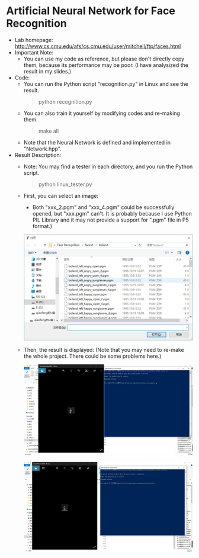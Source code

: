 # Artificial Neural Network for Face Recognition
- Lab homepage: http://www.cs.cmu.edu/afs/cs.cmu.edu/user/mitchell/ftp/faces.html
- Important Note: 
  - You can use my code as reference, but please don't directly copy them, because its performance may be poor. (I have analysized the result in my slides.)  
- Code:
  - You can run the Python script "recognition.py" in Linux and see the result.
    > python recognition.py
  - You can also train it yourself by modifying codes and re-making them.
    > make all
  - Note that the Neural Network is defined and implemented in "Network.hpp".
- Result Description:
  - Note: You may find a tester in each directory, and you run the Python script.
    > python linux_tester.py
  - First, you can select an image:
    - Both "xxx_2.pgm" and "xxx_4.pgm" could be successfully opened, but "xxx.pgm" can't. It is probably because I use Python PIL Library and it may not provide a support for ".pgm" file in P5 format.)
  
    ![image](https://github.com/qiaofengmarco/Artificial-Intelligence/raw/master/Lab1-Artificial%20Neural%20Network/Result%20Description/1.jpg)

  - Then, the result is displayed: (Note that you may need to re-make the whole project. There could be some problems here.)
  
    ![image](https://github.com/qiaofengmarco/Artificial-Intelligence/raw/master/Lab1-Artificial%20Neural%20Network/Result%20Description/2.jpg)

    ![image](https://github.com/qiaofengmarco/Artificial-Intelligence/raw/master/Lab1-Artificial%20Neural%20Network/Result%20Description/3.jpg)
